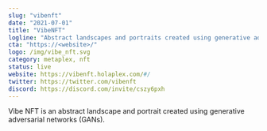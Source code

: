 ```yaml
---
slug: "vibenft"
date: "2021-07-01"
title: "VibeNFT"
logline: "Abstract landscapes and portraits created using generative adversarial networks (GANs)"
cta: "https://<website>/"
logo: /img/vibe_nft.svg
category: metaplex, nft
status: live
website: https://vibenft.holaplex.com/#/
twitter: https://twitter.com/vibenft
discord: https://discord.com/invite/cszy6pxh
---
```


Vibe NFT is an abstract landscape and portrait created using generative adversarial networks (GANs).
